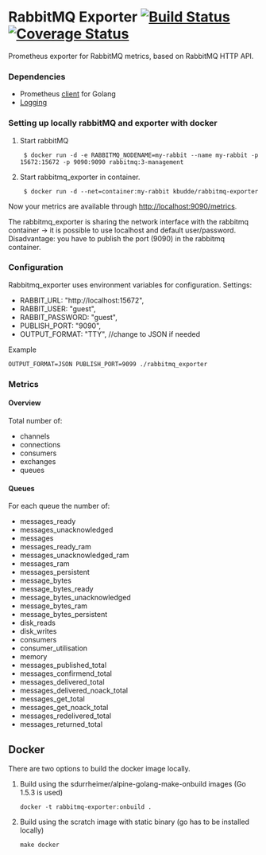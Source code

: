 # RabbitMQ Exporter [![Build Status](https://travis-ci.org/kbudde/rabbitmq_exporter.svg?branch=master)](https://travis-ci.org/kbudde/rabbitmq_exporter) [![Coverage Status](https://coveralls.io/repos/kbudde/rabbitmq_exporter/badge.svg?branch=master)](https://coveralls.io/r/kbudde/rabbitmq_exporter?branch=master)

Prometheus exporter for RabbitMQ metrics, based on RabbitMQ HTTP API.

### Dependencies

* Prometheus [client](https://github.com/prometheus/client_golang) for Golang
* [Logging](https://github.com/Sirupsen/logrus)

### Setting up locally rabbitMQ and exporter with docker

1. Start rabbitMQ

        $ docker run -d -e RABBITMQ_NODENAME=my-rabbit --name my-rabbit -p 15672:15672 -p 9090:9090 rabbitmq:3-management

2. Start rabbitmq_exporter in container.

        $ docker run -d --net=container:my-rabbit kbudde/rabbitmq-exporter

Now your metrics are available through [http://localhost:9090/metrics](http://localhost:9090/metrics).

The rabbitmq_exporter is sharing the network interface with the rabbitmq container -> it is possible to use localhost and default user/password.
Disadvantage: you have to publish the port (9090) in the rabbitmq container.

### Configuration

Rabbitmq_exporter uses environment variables for configuration.
Settings:

* RABBIT_URL:      "http://localhost:15672",
* RABBIT_USER:     "guest",
* RABBIT_PASSWORD: "guest",
* PUBLISH_PORT:    "9090",
* OUTPUT_FORMAT:   "TTY", //change to JSON if needed

Example

    OUTPUT_FORMAT=JSON PUBLISH_PORT=9099 ./rabbitmq_exporter

### Metrics

#### Overview

Total number of:

* channels
* connections
* consumers
* exchanges
* queues

#### Queues

For each queue the number of:

* messages_ready
* messages_unacknowledged
* messages
* messages_ready_ram
* messages_unacknowledged_ram
* messages_ram
* messages_persistent
* message_bytes
* message_bytes_ready
* message_bytes_unacknowledged
* message_bytes_ram
* message_bytes_persistent
* disk_reads
* disk_writes
* consumers
* consumer_utilisation
* memory
* messages_published_total
* messages_confirmend_total
* messages_delivered_total
* messages_delivered_noack_total
* messages_get_total
* messages_get_noack_total
* messages_redelivered_total
* messages_returned_total

## Docker

There are two options to build the docker image locally.

1. Build using the sdurrheimer/alpine-golang-make-onbuild images (Go 1.5.3 is used)

       docker -t rabbitmq-exporter:onbuild .
    
2. Build using the scratch image with static binary (go has to be installed locally)

       make docker
